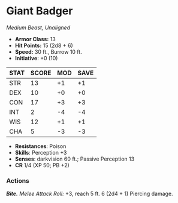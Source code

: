 # Giant Badger

*Medium Beast, Unaligned*

- **Armor Class:** 13
- **Hit Points:** 15 (2d8 + 6)
- **Speed:** 30 ft., Burrow 10 ft.
- **Initiative**: +0 (10)

|STAT|SCORE|MOD|SAVE|
| --- | --- | --- | ---- |
| STR | 13 | +1 | +1 |
| DEX | 10 | +0 | +0 |
| CON | 17 | +3 | +3 |
| INT | 2 | -4 | -4 |
| WIS | 12 | +1 | +1 |
| CHA | 5 | -3 | -3 |

- **Resistances**: Poison
- **Skills**: Perception +3
- **Senses**: darkvision 60 ft.; Passive Perception 13
- **CR** 1/4 (XP 50; PB +2)

### Actions

***Bite.*** *Melee Attack Roll:* +3, reach 5 ft. 6 (2d4 + 1) Piercing damage.
